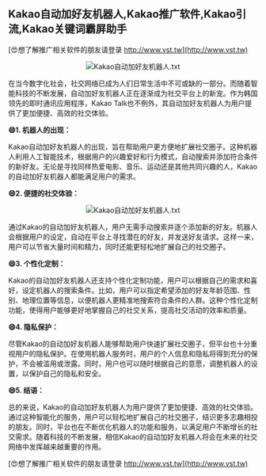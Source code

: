 ## **Kakao自动加好友机器人,Kakao推广软件,Kakao引流,Kakao关键词霸屏助手**

[😍想了解推广相关软件的朋友请登录 http://www.vst.tw](http://www.vst.tw)

 <center><img src="https://vst.tw/MP4/tuiguang/png/7.png" alt="Kakao自动加好友机器人.txt"></center>

在当今数字化社会，社交网络已成为人们日常生活中不可或缺的一部分。而随着智能科技的不断发展，自动加好友机器人正在逐渐成为社交平台上的新宠。作为韩国领先的即时通讯应用程序，Kakao Talk也不例外，其自动加好友机器人为用户提供了更加便捷、高效的社交体验。

**😄1. 机器人的出现：**

Kakao自动加好友机器人的出现，旨在帮助用户更方便地扩展社交圈子。这种机器人利用人工智能技术，根据用户的兴趣爱好和行为模式，自动搜索并添加符合条件的新好友。无论是寻找同样热爱电影、音乐、运动还是其他共同兴趣的人，Kakao的自动加好友机器人都能满足用户的需求。

**😄2. 便捷的社交体验：**

 <center><img src="https://vst.tw/MP4/tuiguang/png/5.png" alt="Kakao自动加好友机器人.txt"></center>

通过Kakao的自动加好友机器人，用户无需手动搜索并逐个添加新的好友。机器人会根据用户的设定，自动在平台上寻找潜在的好友，并发送好友请求。这样一来，用户可以节省大量时间和精力，同时还能更轻松地扩展自己的社交圈子。

**😄3. 个性化定制：**

Kakao的自动加好友机器人还支持个性化定制功能，用户可以根据自己的需求和喜好，设定机器人的搜索条件。比如，用户可以指定希望添加的好友年龄范围、性别、地理位置等信息，以便机器人更精准地搜索符合条件的人群。这种个性化定制功能，使得用户能够更好地掌握自己的社交关系，提高社交活动的效率和质量。

**😄4. 隐私保护：**

尽管Kakao的自动加好友机器人能够帮助用户快速扩展社交圈子，但平台也十分重视用户的隐私保护。在使用机器人服务时，用户的个人信息和隐私将得到充分的保护，不会被滥用或泄露。同时，用户也可以随时根据自己的意愿，调整机器人的设置，以保护自己的隐私和安全。

**😄5. 结语：**

总的来说，Kakao的自动加好友机器人为用户提供了更加便捷、高效的社交体验。通过这种智能化的服务，用户可以轻松地扩展自己的社交圈子，结识更多志趣相投的朋友。同时，平台也在不断优化机器人的功能和服务，以满足用户不断增长的社交需求。随着科技的不断发展，相信Kakao的自动加好友机器人将会在未来的社交网络中发挥越来越重要的作用。

[😍想了解推广相关软件的朋友请登录 http://www.vst.tw](http://www.vst.tw)



